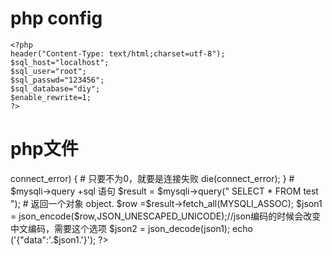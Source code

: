  #  php config
    <?php
    header("Content-Type: text/html;charset=utf-8");
    $sql_host="localhost";
    $sql_user="root";
    $sql_passwd="123456";
    $sql_database="diy";
    $enable_rewrite=1;
    ?>
#  php文件

   <?php 
   require_once dirname(__FILE__).'/con/config.php';
   		# php <php
   		$mysqli = new mysqli($sql_host,$sql_user,$sql_passwd,$sql_database);  # 主机 用户名。密码  数据库名
   
   		
   			#判断是否连接成功
   
   		if ($mysqli->connect_error) {
   
   			# 只要不为0，就要是连接失败
   		  die(connect_error);
   		}
   		#  $mysqli->query +sql 语句
   		
   	$result = $mysqli->query(" SELECT * FROM test ");   # 返回一个对象 object.
      $row =$result->fetch_all(MYSQLI_ASSOC);
       $json1 =  json_encode($row,JSON_UNESCAPED_UNICODE);//json编码的时候会改变中文编码，需要这个选项
       $json2 =  json_decode(json1);
       echo ('{"data":'.$json1.'}');
    ?>
